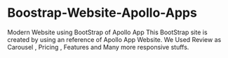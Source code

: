 # Boostrap-Website-Apollo-Apps
Modern Website using BootStrap of Apollo App 
This BootStrap site is created by using an reference of Apollo App Website.
We Used Review as Carousel , Pricing , Features and Many more responsive stuffs.
